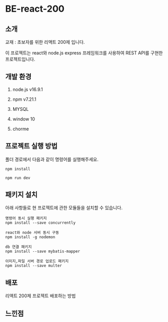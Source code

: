 # BE-react-200

## 소개

교재 : 초보자를 위한 리액트 200제 입니다.

이 프로젝트는 react와 node.js express 프레임워크를 사용하여 REST API를 구현한 프로젝트입니다.

## 개발 환경

1. node.js v16.9.1

2. npm v7.21.1

3. MYSQL

4. window 10

5. chorme

## 프로젝트 실행 방법

폴더 경로에서 다음과 같이 명령어를 실행해주세요.

    npm install

```
npm run dev
```

## 패키지 설치

아래 사항들로 현 프로젝트에 관한 모듈들을 설치할 수 있습니다.

    명령어 동시 실행 패키지
    npm install --save concurrently

    react와 node 서버 동시 구동
    npm install -g nodemon

    db 연결 패키지
    npm install --save mybatis-mapper

    이미지,파일 서버 경로 업로드 패키지
    npm install --save multer

## 배포

리액트 200제 프로젝트 배포하는 방법

## 느낀점
